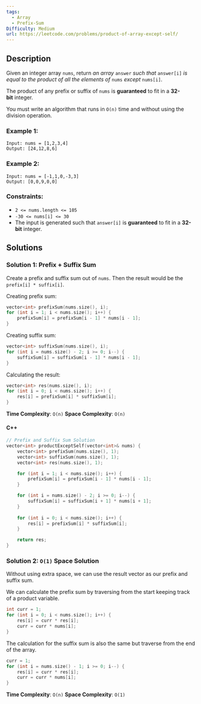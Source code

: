 ```yaml
---
tags:
  - Array
  - Prefix-Sum
Difficulty: Medium
url: https://leetcode.com/problems/product-of-array-except-self/
---
```

## Description
Given an integer array `nums`, return _an array_ `answer` _such that_ `answer[i]` _is equal to the product of all the elements of_ `nums` _except_ `nums[i]`.

The product of any prefix or suffix of `nums` is **guaranteed** to fit in a **32-bit** integer.

You must write an algorithm that runs in `O(n)` time and without using the division operation.

### Example 1:
```
Input: nums = [1,2,3,4]
Output: [24,12,8,6]
```

### Example 2:
```
Input: nums = [-1,1,0,-3,3]
Output: [0,0,9,0,0]
```

### Constraints:
- `2 <= nums.length <= 105`
- `-30 <= nums[i] <= 30`
- The input is generated such that `answer[i]` is **guaranteed** to fit in a **32-bit** integer.

## Solutions

### Solution 1: Prefix + Suffix Sum

Create a prefix and suffix sum out of `nums`. Then the result would be the `prefix[i] * suffix[i]`. 

Creating prefix sum:
```cpp
vector<int> prefixSum(nums.size(), i); 
for (int i = 1; i < nums.size(); i++) {
	prefixSum[i] = prefixSum[i - 1] * nums[i - 1];
}
```

Creating suffix sum:
```cpp
vector<int> suffixSum(nums.size(), i); 
for (int i = nums.size() - 2; i >= 0; i--) {
	suffixSum[i] = suffixSum[i - 1] * nums[i - 1];
}
```

Calculating the result:
```cpp
vector<int> res(nums.size(), i); 
for (int i = 0; i < nums.size(); i++) {
	res[i] = prefixSum[i] * suffixSum[i];
}
```

**Time Complexity**: `O(n)`
**Space Complexity**: `O(n)`
#### C++
```cpp
// Prefix and Suffix Sum Solution
vector<int> productExceptSelf(vector<int>& nums) {
	vector<int> prefixSum(nums.size(), 1); 
	vector<int> suffixSum(nums.size(), 1); 
	vector<int> res(nums.size(), 1); 

	for (int i = 1; i < nums.size(); i++) {
		prefixSum[i] = prefixSum[i - 1] * nums[i - 1]; 
	}

	for (int i = nums.size() - 2; i >= 0; i--) {
		suffixSum[i] = suffixSum[i + 1] * nums[i + 1]; 
	}
	
	for (int i = 0; i < nums.size(); i++) {
		res[i] = prefixSum[i] * suffixSum[i];
	}

	return res; 
}
```

### Solution 2: `O(1)` Space Solution

Without using extra space, we can use the result vector as our prefix and suffix sum. 

We can calculate the prefix sum by traversing from the start keeping track of a product variable. 

```cpp
int curr = 1;
for (int i = 0; i < nums.size(); i++) {
	res[i] = curr * res[i];
	curr = curr * nums[i];  
}
```

The calculation for the suffix sum is also the same but traverse from the end of the array. 

```cpp
curr = 1; 
for (int i = nums.size() - 1; i >= 0; i--) {
	res[i] = curr * res[i]; 
	curr = curr * nums[i]; 
}
```

**Time Complexity**: `O(n)`
**Space Complexity**: `O(1)`